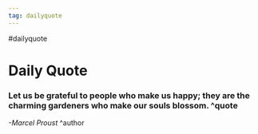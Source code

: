 ```yaml
---
tag: dailyquote
---
```


#dailyquote

# Daily Quote

### Let us be grateful to people who make us happy; they are the charming gardeners who make our souls blossom. ^quote
*-Marcel Proust* ^author
